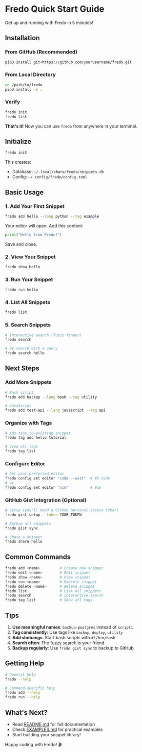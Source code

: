 # Fredo Quick Start Guide

Get up and running with Fredo in 5 minutes!

## Installation

### From GitHub (Recommended)

```bash
pip3 install git+https://github.com/yourusername/fredo.git
```

### From Local Directory

```bash
cd /path/to/fredo
pip3 install -e .
```

### Verify

```bash
fredo init
fredo list
```

**That's it!** Now you can use `fredo` from anywhere in your terminal.

## Initialize

```bash
fredo init
```

This creates:
- Database: `~/.local/share/fredo/snippets.db`
- Config: `~/.config/fredo/config.toml`

## Basic Usage

### 1. Add Your First Snippet

```bash
fredo add hello --lang python --tag example
```

Your editor will open. Add this content:
```python
print("Hello from Fredo!")
```
Save and close.

### 2. View Your Snippet

```bash
fredo show hello
```

### 3. Run Your Snippet

```bash
fredo run hello
```

### 4. List All Snippets

```bash
fredo list
```

### 5. Search Snippets

```bash
# Interactive search (fuzzy finder)
fredo search

# Or search with a query
fredo search hello
```

## Next Steps

### Add More Snippets

```bash
# Bash script
fredo add backup --lang bash --tag utility

# JavaScript
fredo add test-api --lang javascript --tag api
```

### Organize with Tags

```bash
# Add tags to existing snippet
fredo tag add hello tutorial

# View all tags
fredo tag list
```

### Configure Editor

```bash
# Set your preferred editor
fredo config set editor "code --wait"  # VS Code
# or
fredo config set editor "vim"          # Vim
```

### GitHub Gist Integration (Optional)

```bash
# Setup (you'll need a GitHub personal access token)
fredo gist setup --token YOUR_TOKEN

# Backup all snippets
fredo gist sync

# Share a snippet
fredo share hello
```

## Common Commands

```bash
fredo add <name>         # Create new snippet
fredo edit <name>        # Edit snippet
fredo show <name>        # View snippet
fredo run <name>         # Execute snippet
fredo delete <name>      # Delete snippet
fredo list               # List all snippets
fredo search             # Interactive search
fredo tag list           # Show all tags
```

## Tips

1. **Use meaningful names**: `backup-postgres` instead of `script1`
2. **Tag consistently**: Use tags like `backup`, `deploy`, `utility`
3. **Add shebangs**: Start bash scripts with `#!/bin/bash`
4. **Search often**: The fuzzy search is your friend
5. **Backup regularly**: Use `fredo gist sync` to backup to GitHub

## Getting Help

```bash
# General help
fredo --help

# Command-specific help
fredo add --help
fredo run --help
```

## What's Next?

- Read [README.md](README.md) for full documentation
- Check [EXAMPLES.md](EXAMPLES.md) for practical examples
- Start building your snippet library!

Happy coding with Fredo! 🎬

